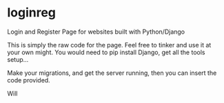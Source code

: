 # loginreg
Login and Register Page for websites built with Python/Django

This is simply the raw code for the page. Feel free to tinker and use it at your own might. You would need to pip install Django, get all the tools setup...

Make your migrations, and get the server running, then you can insert the code provided. 

Will
